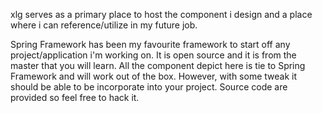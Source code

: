 xlg serves as a primary place to host the component i design and a place where i can reference/utilize in my future job.

Spring Framework has been my favourite framework to start off any project/application i'm working on. It is open source and it is from the master that you will learn. All the component depict here is tie to Spring Framework and will work out of the box. However, with some tweak it should be able to be incorporate into your project. Source code are provided so feel free to hack it.

